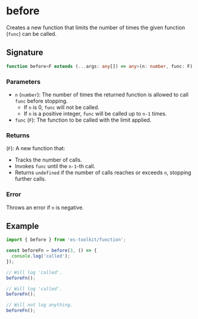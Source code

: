 # before

Creates a new function that limits the number of times the given function (`func`) can be called.

## Signature

```typescript
function before<F extends (...args: any[]) => any>(n: number, func: F): F;
```

### Parameters

- `n` (`number`): The number of times the returned function is allowed to call `func` before stopping.
  - If `n` is 0, `func` will not be called.
  - If `n` is a positive integer, `func` will be called up to `n-1` times.
- `func` (`F`): The function to be called with the limit applied.

### Returns

(`F`): A new function that:

- Tracks the number of calls.
- Invokes `func` until the `n-1`-th call.
- Returns `undefined` if the number of calls reaches or exceeds `n`, stopping further calls.

### Error

Throws an error if `n` is negative.

## Example

```typescript
import { before } from 'es-toolkit/function';

const beforeFn = before(3, () => {
  console.log('called');
});

// Will log 'called'.
beforeFn();

// Will log 'called'.
beforeFn();

// Will not log anything.
beforeFn();
```
